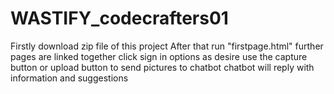 # WASTIFY_codecrafters01

Firstly download zip file of this project
After that run "firstpage.html"
further pages are linked together
click sign in options as desire
use the capture button or upload button to send pictures to chatbot
chatbot will reply with information and suggestions 
